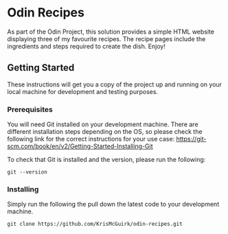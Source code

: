 # Odin Recipes

As part of the Odin Project, this solution provides a simple HTML website displaying three of my favourite recipes. The recipe pages include the ingredients and steps required to create the dish. Enjoy!

## Getting Started

These instructions will get you a copy of the project up and running on your local machine for development and testing purposes. 

### Prerequisites

You will need Git installed on your development machine. There are different installation steps depending on the OS, so please check the following link for the correct instructions for your use case: https://git-scm.com/book/en/v2/Getting-Started-Installing-Git

To check that Git is installed and the version, please run the following:

``` 
git --version
```

### Installing

Simply run the following the pull down the latest code to your development machine.

```
git clone https://github.com/KrisMcGuirk/odin-recipes.git
```